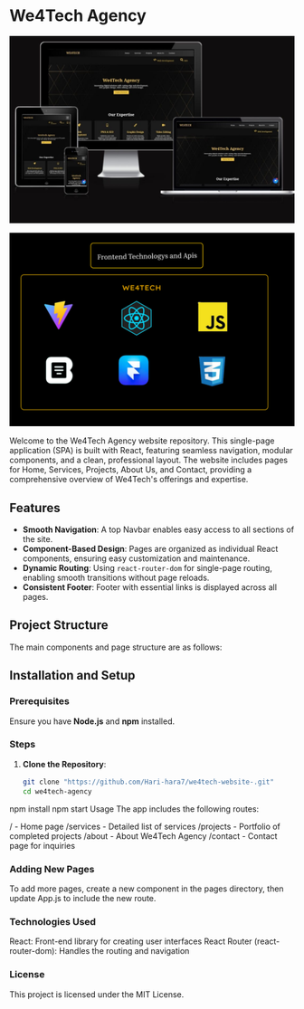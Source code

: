 # We4Tech Agency

<p align="center">
  <img src="WhatsApp Image 2024-10-07 at 16.48.18_920f7b20.jpg" alt="We4Tech Agency Logo">
</p>

<p align="center">
  <img src="banner.png" alt="We4Tech Agency Logo">
</p>

Welcome to the We4Tech Agency website repository. This single-page application (SPA) is built with React, featuring seamless navigation, modular components, and a clean, professional layout. The website includes pages for Home, Services, Projects, About Us, and Contact, providing a comprehensive overview of We4Tech's offerings and expertise.

## Features

- **Smooth Navigation**: A top Navbar enables easy access to all sections of the site.
- **Component-Based Design**: Pages are organized as individual React components, ensuring easy customization and maintenance.
- **Dynamic Routing**: Using `react-router-dom` for single-page routing, enabling smooth transitions without page reloads.
- **Consistent Footer**: Footer with essential links is displayed across all pages.

## Project Structure

The main components and page structure are as follows:


## Installation and Setup

### Prerequisites

Ensure you have **Node.js** and **npm** installed.

### Steps

1. **Clone the Repository**:
   ```bash
   git clone "https://github.com/Hari-hara7/we4tech-website-.git"
   cd we4tech-agency
npm install
npm start
Usage
The app includes the following routes:

/ - Home page
/services - Detailed list of services
/projects - Portfolio of completed projects
/about - About We4Tech Agency
/contact - Contact page for inquiries
### Adding New Pages
To add more pages, create a new component in the pages directory, then update App.js to include the new route.

### Technologies Used
React: Front-end library for creating user interfaces
React Router (react-router-dom): Handles the routing and navigation
### License
This project is licensed under the MIT License.
